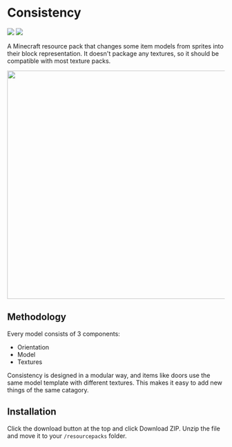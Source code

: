 # Consistency
[![](http://cf.way2muchnoise.eu/full_consistency_downloads.svg)](https://minecraft.curseforge.com/projects/chisel) [![](http://cf.way2muchnoise.eu/versions/Available%20for_consistency_all.svg)](https://www.curseforge.com/minecraft/texture-packs/consistency)

A Minecraft resource pack that changes some item models from sprites into their block representation. It doesn't package any textures, so it should be compatible with most texture packs.

<p align="center">
  <img src="https://u.cubeupload.com/shoveln/HeaderConsistency.png" width="528"/>
</p>

## Methodology
Every model consists of 3 components:  
- Orientation  
- Model  
- Textures  

Consistency is designed in a modular way, and items like doors use the same model template with different textures. This makes it easy to add new things of the same catagory.

## Installation
Click the download button at the top and click Download ZIP. Unzip the file and move it to your `/resourcepacks` folder.

